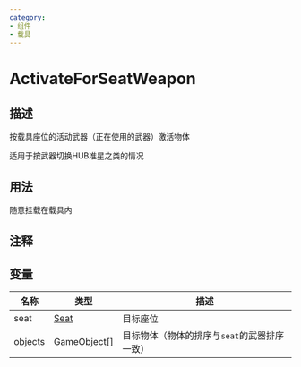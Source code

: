 ```yaml
---
category: 
- 组件
- 载具
---
```

# ActivateForSeatWeapon
## 描述

按载具座位的活动武器（正在使用的武器）激活物体

适用于按武器切换HUB准星之类的情况

## 用法

随意挂载在载具内

## 注释

## 变量
| 名称 | 类型 | 描述 |
| ----------- | ----------- | ----------- |
| seat | [Seat](./Seat.md) | 目标座位 |  
| objects | GameObject[] | 目标物体（物体的排序与`seat`的武器排序一致） |  
